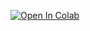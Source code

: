 [![Open In Colab](https://colab.research.google.com/assets/colab-badge.svg)](
https://githubtocolab.com/github/tagtog12000/GrandPotentialPython/blob/main/eval.py)
